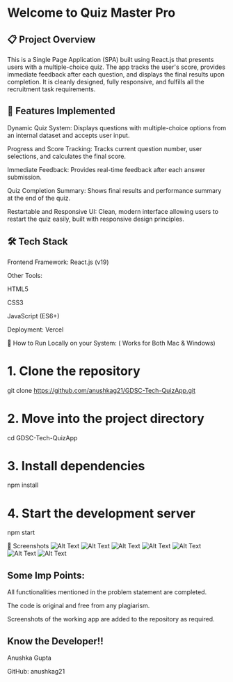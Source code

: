 
# Welcome to Quiz Master Pro
## 📋 Project Overview
This is a Single Page Application (SPA) built using React.js that presents users with a multiple-choice quiz. The app tracks the user's score, provides immediate feedback after each question, and displays the final results upon completion. It is cleanly designed, fully responsive, and fulfills all the recruitment task requirements.

## 🚀 Features Implemented
Dynamic Quiz System: Displays questions with multiple-choice options from an internal dataset and accepts user input.

Progress and Score Tracking: Tracks current question number, user selections, and calculates the final score.

Immediate Feedback: Provides real-time feedback after each answer submission.

Quiz Completion Summary: Shows final results and performance summary at the end of the quiz.

Restartable and Responsive UI: Clean, modern interface allowing users to restart the quiz easily, built with responsive design principles.

## 🛠️ Tech Stack 
Frontend Framework: React.js (v19)

Other Tools:

HTML5

CSS3

JavaScript (ES6+)

Deployment: Vercel

📂 How to Run Locally on your System: ( Works for Both Mac & Windows)

# 1. Clone the repository
git clone https://github.com/anushkag21/GDSC-Tech-QuizApp.git

# 2. Move into the project directory
cd GDSC-Tech-QuizApp

# 3. Install dependencies
npm install

# 4. Start the development server
npm start



📸 Screenshots
![Alt Text](assets/readme.png)
![Alt Text](assets/readme2.png)
![Alt Text](assets/readme3.png)
![Alt Text](assets/readme4.png)
![Alt Text](assets/readme5.png)
![Alt Text](assets/readme6.png)
![Alt Text](assets/readme7.png)


## Some Imp Points:
All functionalities mentioned in the problem statement are completed.

The code is original and free from any plagiarism.

Screenshots of the working app are added to the repository as required.

## Know the Developer!!

Anushka Gupta

GitHub: anushkag21

